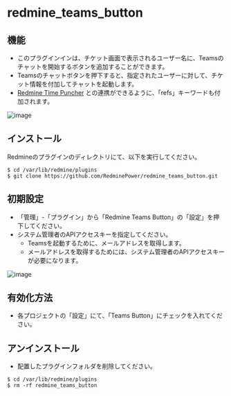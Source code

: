 # redmine_teams_button

## 機能

- このプラグインインは、チケット画面で表示されるユーザー名に、Teamsのチャットを開始するボタンを追加することができます。
- Teamsのチャットボタンを押下すると、指定されたユーザーに対して、チケット情報を付加してチャットを起動します。
- [Redmine Time Puncher](https://www.redmine-power.com/) との連携ができるように、「refs」キーワードも付加されます。

![image](https://user-images.githubusercontent.com/87136359/203744934-0c5877ee-4772-4601-8236-ec397cf33b9c.png)

## インストール

Redmineのプラグインのディレクトリにて、以下を実行してください。

```
$ cd /var/lib/redmine/plugins
$ git clone https://github.com/RedminePower/redmine_teams_button.git
```

## 初期設定

- 「管理」-「プラグイン」から「Redmine Teams Button」の「設定」を押下してください。
- システム管理者のAPIアクセスキーを指定してください。
  - Teamsを起動するために、メールアドレスを取得します。
  - メールアドレスを取得するためには、システム管理者のAPIアクセスキーが必要になります。

![image](https://user-images.githubusercontent.com/87136359/203745310-55a4f905-73fe-4aa3-92f7-6262d1f6fa32.png)

## 有効化方法

- 各プロジェクトの「設定」にて、「Teams Button」にチェックを入れてください。

## アンインストール

- 配置したプラグインフォルダを削除してください。

```
$ cd /var/lib/redmine/plugins
$ rm -rf redmine_teams_button
```
